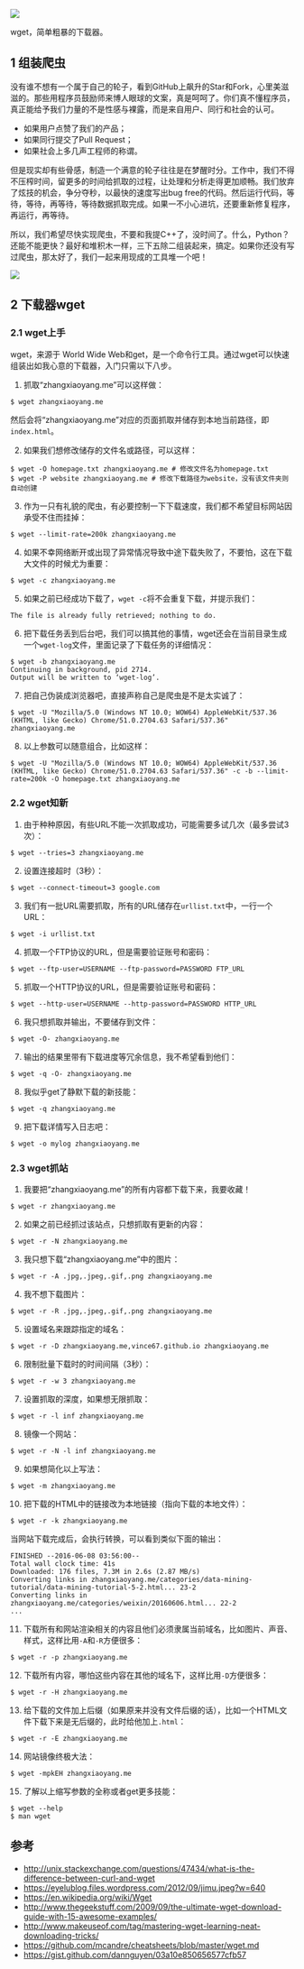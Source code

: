 ![](spider-wget.png)

wget，简单粗暴的下载器。

<!--more-->

## 1 组装爬虫

没有谁不想有一个属于自己的轮子，看到GitHub上飙升的Star和Fork，心里美滋滋的。那些用程序员鼓励师来博人眼球的文案，真是呵呵了。你们真不懂程序员，真正能给予我们力量的不是性感与裸露，而是来自用户、同行和社会的认可。

- 如果用户点赞了我们的产品；
- 如果同行提交了Pull Request；
- 如果社会上多几声工程师的称谓。

但是现实却有些骨感，制造一个满意的轮子往往是在梦醒时分。工作中，我们不得不压榨时间，留更多的时间给抓取的过程，让处理和分析走得更加顺畅。我们放弃了炫技的机会，争分夺秒，以最快的速度写出bug free的代码。然后运行代码，等待，等待，再等待，等待数据抓取完成。如果一不小心进坑，还要重新修复程序，再运行，再等待。

所以，我们希望尽快实现爬虫，不要和我提C++了，没时间了。什么，Python？还能不能更快？最好和堆积木一样，三下五除二组装起来，搞定。如果你还没有写过爬虫，那太好了，我们一起来用现成的工具堆一个吧！

![](duijimu.jpg)

## 2 下载器wget  

### 2.1 wget上手

wget，来源于	World Wide Web和get，是一个命令行工具。通过wget可以快速组装出如我心意的下载器，入门只需以下八步。

1) 抓取“zhangxiaoyang.me”可以这样做：

```
$ wget zhangxiaoyang.me
```

然后会将“zhangxiaoyang.me”对应的页面抓取并储存到本地当前路径，即`index.html`。

2) 如果我们想修改储存的文件名或路径，可以这样：

```
$ wget -O homepage.txt zhangxiaoyang.me # 修改文件名为homepage.txt
$ wget -P website zhangxiaoyang.me # 修改下载路径为website，没有该文件夹则自动创建
```

3) 作为一只有礼貌的爬虫，有必要控制一下下载速度，我们都不希望目标网站因承受不住而挂掉：

```
$ wget --limit-rate=200k zhangxiaoyang.me
```

4) 如果不幸网络断开或出现了异常情况导致中途下载失败了，不要怕，这在下载大文件的时候尤为重要：

```
$ wget -c zhangxiaoyang.me
```

5) 如果之前已经成功下载了，`wget -c`将不会重复下载，并提示我们：

```
The file is already fully retrieved; nothing to do.
```

6) 把下载任务丢到后台吧，我们可以搞其他的事情，wget还会在当前目录生成一个`wget-log`文件，里面记录了下载任务的详细情况：

```
$ wget -b zhangxiaoyang.me
Continuing in background, pid 2714.
Output will be written to ‘wget-log’.
```

7) 把自己伪装成浏览器吧，直接声称自己是爬虫是不是太实诚了：

````
$ wget -U "Mozilla/5.0 (Windows NT 10.0; WOW64) AppleWebKit/537.36 (KHTML, like Gecko) Chrome/51.0.2704.63 Safari/537.36" zhangxiaoyang.me
````

8) 以上参数可以随意组合，比如这样：

```
$ wget -U "Mozilla/5.0 (Windows NT 10.0; WOW64) AppleWebKit/537.36 (KHTML, like Gecko) Chrome/51.0.2704.63 Safari/537.36" -c -b --limit-rate=200k -O homepage.txt zhangxiaoyang.me
```

### 2.2 wget知新

1) 由于种种原因，有些URL不能一次抓取成功，可能需要多试几次（最多尝试3次）：

```
$ wget --tries=3 zhangxiaoyang.me
```

2) 设置连接超时（3秒）：

```
$ wget --connect-timeout=3 google.com
```

3) 我们有一批URL需要抓取，所有的URL储存在`urllist.txt`中，一行一个URL：

```
$ wget -i urllist.txt
```

4) 抓取一个FTP协议的URL，但是需要验证账号和密码：

```
$ wget --ftp-user=USERNAME --ftp-password=PASSWORD FTP_URL
```

5) 抓取一个HTTP协议的URL，但是需要验证账号和密码：

```
$ wget --http-user=USERNAME --http-password=PASSWORD HTTP_URL
```

6) 我只想抓取并输出，不要储存到文件：

```
$ wget -O- zhangxiaoyang.me
```

7) 输出的结果里带有下载进度等冗余信息，我不希望看到他们：

```
$ wget -q -O- zhangxiaoyang.me
```

8) 我似乎get了静默下载的新技能：

```
$ wget -q zhangxiaoyang.me
```

9) 把下载详情写入日志吧：

```
$ wget -o mylog zhangxiaoyang.me
```

### 2.3 wget抓站

1) 我要把“zhangxiaoyang.me”的所有内容都下载下来，我要收藏！

```
$ wget -r zhangxiaoyang.me
```

2) 如果之前已经抓过该站点，只想抓取有更新的内容：

```
$ wget -r -N zhangxiaoyang.me
```

3) 我只想下载“zhangxiaoyang.me”中的图片：

```
$ wget -r -A .jpg,.jpeg,.gif,.png zhangxiaoyang.me
```

4) 我不想下载图片：

```
$ wget -r -R .jpg,.jpeg,.gif,.png zhangxiaoyang.me
```

5) 设置域名来跟踪指定的域名：

```
$ wget -r -D zhangxiaoyang.me,vince67.github.io zhangxiaoyang.me
```

6) 限制批量下载时的时间间隔（3秒）：

```
$ wget -r -w 3 zhangxiaoyang.me
```

7) 设置抓取的深度，如果想无限抓取：

```
$ wget -r -l inf zhangxiaoyang.me
```

8) 镜像一个网站：

```
$ wget -r -N -l inf zhangxiaoyang.me
```

9) 如果想简化以上写法：

```
$ wget -m zhangxiaoyang.me
```

10) 把下载的HTML中的链接改为本地链接（指向下载的本地文件）：

```
$ wget -r -k zhangxiaoyang.me
```

当网站下载完成后，会执行转换，可以看到类似下面的输出：

```
FINISHED --2016-06-08 03:56:00--
Total wall clock time: 41s
Downloaded: 176 files, 7.3M in 2.6s (2.87 MB/s)
Converting links in zhangxiaoyang.me/categories/data-mining-tutorial/data-mining-tutorial-5-2.html... 23-2
Converting links in zhangxiaoyang.me/categories/weixin/20160606.html... 22-2
...
```

11) 下载所有和网站渲染相关的内容且他们必须隶属当前域名，比如图片、声音、样式，这样比用`-A`和`-R`方便很多：

```
$ wget -r -p zhangxiaoyang.me
```

12) 下载所有内容，哪怕这些内容在其他的域名下，这样比用`-D`方便很多：

```
$ wget -r -H zhangxiaoyang.me
```

13) 给下载的文件加上后缀（如果原来并没有文件后缀的话），比如一个HTML文件下载下来是无后缀的，此时给他加上`.html`：

```
$ wget -r -E zhangxiaoyang.me
```

14) 网站镜像终极大法：

```
$ wget -mpkEH zhangxiaoyang.me
```

15) 了解以上缩写参数的全称或者get更多技能：

```
$ wget --help
$ man wget
```

## 参考

- <http://unix.stackexchange.com/questions/47434/what-is-the-difference-between-curl-and-wget>
- <https://eyelublog.files.wordpress.com/2012/09/jimu.jpeg?w=640>
- <https://en.wikipedia.org/wiki/Wget>
- <http://www.thegeekstuff.com/2009/09/the-ultimate-wget-download-guide-with-15-awesome-examples/>
- <http://www.makeuseof.com/tag/mastering-wget-learning-neat-downloading-tricks/>
- <https://github.com/mcandre/cheatsheets/blob/master/wget.md>
- <https://gist.github.com/dannguyen/03a10e850656577cfb57>
